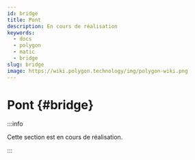 ```yaml
---
id: bridge
title: Pont
description: En cours de réalisation
keywords:
  - docs
  - polygon
  - matic
  - bridge
slug: bridge
image: https://wiki.polygon.technology/img/polygon-wiki.png
---
```


# Pont {#bridge}

:::info

Cette section est en cours de réalisation.

:::